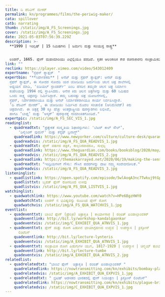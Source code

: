 ```yaml
---
title: ದಿ ಪೆರಿವಿಗ್‌ ಮೇಕರ್
permalink: kn/programmes/films/the-periwig-maker/
cata: spillover
catb: narrating
thumb: /static/img/A_FS_Screenings.jpg
cover: /static/img/A_FS_Screenings.jpg
date: 2021-05-03T07:56:39.229Z
description: >-
  **1999 | ಇಂಗ್ಲಿಷ್ | 15 ನಿಮಿಷಗಳು | ಜರ್ಮನಿ ಮತ್ತು ಸಂಯುಕ್ತ ರಾಷ್ಟ್ರ**  


  ಲಂಡನ್, 1665. ಪ್ಲೇಗ್‌ ಮಹಾಮಾರಿಯು ಎಲ್ಲೆಲ್ಲಿಯೂ ಹರಡಿದೆ. ಕೃತಕ ಆಲಂಕಾರಿಕ ಕೇಶ ರಚನಾಕಾರನು ಸಾಂಕ್ರಾಮಿಕದಿಂದ ತನ್ನನ್ನು ರಕ್ಷಿಸಿಕೊಳ್ಳಲು, ತನ್ನ ಅಂಗಡಿಯ ಎಲ್ಲಾ ಕದ ಕಿಟಕಿಗಳನ್ನೂ ಭದ್ರವಾಗಿ ಹಾಕಿಕೊಂಡು ಒಳಗೇ ಇದ್ದಾನೆ. ಅಂಗಡಿಯ ಕಿಟಕಿಯಿಂದ ರಸ್ತೆಯಲ್ಲಿ ಈ ರೋಗ ಮಹಾಮಾರಿಗೆ ತುತ್ತಾಗಿ ಸಾಯುತ್ತಿರುವವರನ್ನು ನೋಡಿ, ಈ ಪಿಡುಗಿನ ಕಾರಣಗಳು ಮತ್ತು ಪರಿಣಾಮಗಳ ಬಗ್ಗೆ ತನ್ನಲ್ಲೇ ಚಿಂತಿಸುತ್ತಾನೆ. ಒಬ್ಬ ಚಿಕ್ಕ ವಯಸ್ಸಿನ ಹುಡುಗಿಯು ಸಹಾಯ ಬೇಡಿದಾಗ, ಅದೃಷ್ಟವನ್ನು ನಂಬಿ, ಬಹು ಮುಖ್ಯವಾದ ನಿರ್ಣಯವನ್ನು ಮಾಡುತ್ತಾನೆ. ಆಸ್ಕರ್‌ ಪುರಸ್ಕಾರಕ್ಕೆ ನಾಮಾಂಕಿತಗೊಂಡ ಈ ಚಲನಚಿತ್ರವು, ʼಡೇನಿಯಲ್ ಡೆಫೋʼ ಅವರ ʼಎ ಜರ್ನಲ್‌ ಆಫ್‌ ದಿ ಪ್ಲೇಗ್‌ ಇಯರ್‌ʼ ಕೃತಿಯನ್ನು ಆಧರಿಸಿ ರಚಿಸಲಾಗಿದೆ. 100 ಕ್ಕೂ ಹೆಚ್ಚು ಅಂತರ್ರಾಷ್ಟ್ರೀಯ ಚಲನ ಚಿತ್ರ ಉತ್ಸವಗಳಲ್ಲಿ, ಈ ಚಿತ್ರವನ್ನು ಪ್ರದರ್ಶಿಸಲಾಗಿದೆ.
link: ""
reclink: https://player.vimeo.com/video/543012409
expertname: "ಸ್ಟೆಫನ್‌ ಶ್ಯಾಫ್ಲರ್‌  "
expertbio: "**ನಿರ್ದೇಶಕರು** | ಅನೆಟ್‌ ಮತ್ತು ಸ್ಟೆಫನ್‌ ಶ್ಯಾಫ್ಲರ್‌: ಅನೆಟ್‌ ಮತ್ತು
  ಸ್ಟೆಫನ್‌ ಶ್ಯಾಫ್ಲರ್‌, ಈ ಸೋದರ ಸೋದರಿ ಯರ ಜೋಡಿಯು ಜರ್ಮನಿಯ ಚಲನ ಚಿತ್ರ ಶಾಲೆಗಳಲ್ಲಿ
  ಅಧ್ಯಯನ ಮಾಡಿ, 'ಐಡಿಯಲ್‌ ಸ್ಟಾಂಡರ್ಡ್‌' ಎಂಬ ಹೆಸರಿನ ತಮ್ಮದೇ ಚಲನ ಚಿತ್ರ ನಿರ್ಮಾಣ
  ಕಂಪನಿಯನ್ನು 1994 ರಲ್ಲಿ ಸ್ಥಾಪಿಸಿದರು. ಅನೇಕ ಕಿರು ಚಲನ ಚಿತ್ರಗಳನ್ನು ಮತ್ತು 60 ನಿಮಿಷದ
  ಒಂದು ಸಾಕ್ಷ್ಯ ಚಿತ್ರವನ್ನು ನಿರ್ಮಿಸಿದ್ದಾರೆ. ತಮ್ಮ ಬಹಳಷ್ಟು ಚಿತ್ರ ಯೋಜನೆಗಳಲ್ಲಿ,
  ಸ್ಟೆಫನ್‌, ನಿರ್ದೇಶಕರಾಗಿಯೂ ಮತ್ತು ಅನೆಟ್‌ ನಿರ್ಮಾಪಕರಾಗಿಯೂ ಕಾರ್ಯ ನಿರ್ವಹಿಸಿದ್ದಾರೆ.
  ‘ದಿ ಪೆರಿವಿಗ್‌ ಮೇಕರ್ʼ‌, ಈ ಜೋಡಿಯು ನಿರ್ಮಿಸಿದ ಮೊದಲ ಸಂಚಾಲಿತ‌ (ಆನಿಮೇಟೆಡ್) ಕಿರು
  ಚಿತ್ರವಾಗಿದೆ. ಈ ಚಿತ್ರಕ್ಕೆ 30 ಕ್ಕೂ ಹೆಚ್ಚು ಅಂತರ್ರಾಷ್ಟ್ರೀಯ ಪುರಸ್ಕಾರಗಳು ಲಭಿಸಿವೆ,
  ಹಾಗೂ ʼಬಾಫ್ತʼ ಮತ್ತು ʼಆಸ್ಕರ್ʼ‌ ಪುರಸ್ಕಾರಕ್ಕೆ ನಾಮಾಂಕಿತಗೊಂಡಿದೆ."
expertpic: /static/img/A_FS_SEC_VIS_1.jpg
readinglist:
  - quadreadtxt: "ಪ್ರತ್ಯೇಕತೆ ಸಂಸ್ಕೃತಿಯ ಶಿಫಾರಸ್ಸುಗಳು: 'ಬೆಟರ್‌ ಕಾಲ್‌ ಸೌಲ್‌ʼ,
      'ಡಿಸೈನಿಂಗ್‌ ವುಮನ್' ಮತ್ತು ಕೆನ್ನೆಥ್‌ ಬ್ರನಾಗ್ಹ್"
    quadreadlink: https://www.newyorker.com/culture/culture-desk/quarantine-culture-recommendations-better-call-saul-designing-woman-and-kenneth-branagh
    quadreadvis: /static/img/A_FS_QUA_READVIS_1.jpg
  - quadreadtxt: ಪ್ಲೇಗ್ ವರ್ಷದ ಪತ್ರಿಕೆ, ಕಾಲ್ಪನಿಕವಾದರೂ, ಸುಳ್ಳಲ್ಲ
    quadreadlink: https://www.theguardian.com/books/booksblog/2020/may/12/a-journal-of-the-plague-year-fictional-not-untrue-daniel-defoe
    quadreadvis: /static/img/A_FS_QUA_READVIS_2.jpg
  - quadreadlink: https://themaskarrayed.net/2020/06/19/making-the-senses/
    quadreadtxt: "ಇಂದ್ರಿಯಗಳಿಗೆ ಗೌಸು: ಗೌಸಿನ ಪದರಗಳನ್ನು ದಾಟಿ ನಮ್ಮ ಸಂವೇದನಶೀಲತೆ."
    quadreadvis: /static/img/A_FS_QUA_READVIS_3.jpg
listeninglist:
  - quadlistlink: https://open.spotify.com/episode/5wlAoqA3nc7Twkuj9tGpoS
    quadlisttxt: ಬೃಹತ್‌ ಪ್ಲೇಗ್ ರೋಗದಿಂದ ಉಳಿವು
    quadlistvis: /static/img/A_FS_QUA_LISTVIS_1.jpg
watchinglist:
  - quadwatchlink: https://www.youtube.com/watch?v=HPe6BgzHWY0
    quadwatchtxt: ಲಂಡನ್‌ ನ ಭವಿಷ್ಯವನ್ನು ರೂಪಿಸಿದ ಪ್ಲೇಗ್ ರೋಗ
    quadwatchvis: /static/img/A_FS_QUA_WATCHVIS_1.jpg
eventlist:
  - quadeventtxt: ಬಾಂಬೆ ಪ್ಲೇಗ್‌ (ಪ್ರೇರಿತ) ಚಿತ್ರಾಕೃತಿ | ಕಾರ್ಯಾಗಾರ | ರಂಜಿತ್‌ ಖಂಡಾಲ್ಗಾಂವಕರ್‌
    quadeventlink: http://bit.ly/workshop-kandalgaonkar
    quadeventvis: /static/img/C_EXHIBIT_QUA_ATNVIS_1.jpg
  - quadeventtxt: ಪ್ಲೇಗ್‌ ಮತ್ತು ರೋಗ ಪಿಡುಗಿನ ಛಾಯಾಗ್ರಹಣದ ಉದ್ಭವ | ಉಪನ್ಯಾಸ | ಕ್ರಿಸ್ಟೋಸ್‌
      ಲಿಂಟೆರಿಸ್‌
    quadeventlink: http://bit.ly/lecture-lynteris
    quadeventvis: /static/img/A_EXHIBIT_QUA_ATNVIS_1.jpg
  - quadeventtxt: ಸಾಂಕ್ರಾಮಿಕ ರೋಗ ಪಿಡುಗುಗಳ ಯುಗ, 1817-1920 | ಉಪನ್ಯಾಸ | ಚಿನ್ಮಯ್‌ ತುಂಬೆ
    quadeventlink: http://bit.ly/lecture-tumbe
    quadeventvis: /static/img/A_EXHIBIT_QUA_ATNVIS_2.jpg
relatedlist:
  - quadrelatedtxt: "ಬಾಂಬೆ ಪ್ಲೇಗ್‌  ಚಿತ್ರಾಕೃತಿ | ರಂಜಿತ್‌ ಖಂಡಾಲ್ಗಾಂವಕರ್‌ "
    quadrelatedlink: https://nowtransmitting.com/kn/exhibits/bombay-plague/
    quadrelatedvis: /static/img/A_EXHIBIT_QUA_EXPVIS_1.jpg
  - quadrelatedtxt: " ಬ್ರಿಟಿಷ್‌ ಆಡಳಿತದ ಭಾರತದಲ್ಲಿ ಪ್ಲೇಗ್‌ ನಿಯಂತ್ರಣ | ಕ್ರಿಸ್ಟೋಸ್‌ ಲಿಂಟೆರಿಸ್‌"
    quadrelatedlink: https://nowtransmitting.com/kn/exhibits/plague-british-india/
    quadrelatedvis: /static/img/C_EXHIBIT_QUA_EXPVIS_1.jpg
---
```

